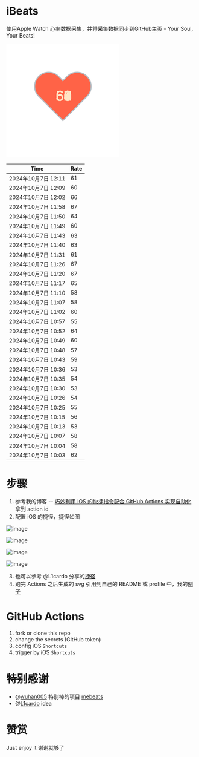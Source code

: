# iBeats
使用Apple Watch 心率数据采集，并将采集数据同步到GitHub主页 - Your Soul, Your Beats!

![](./files/heart.svg)

<!--START_SECTION:my_heart_rate-->
| Time | Rate | 
 | ---- | ---- | 
| 2024年10月7日 12:11 | 61 |
| 2024年10月7日 12:09 | 60 |
| 2024年10月7日 12:02 | 66 |
| 2024年10月7日 11:58 | 67 |
| 2024年10月7日 11:50 | 64 |
| 2024年10月7日 11:49 | 60 |
| 2024年10月7日 11:43 | 63 |
| 2024年10月7日 11:40 | 63 |
| 2024年10月7日 11:31 | 61 |
| 2024年10月7日 11:26 | 67 |
| 2024年10月7日 11:20 | 67 |
| 2024年10月7日 11:17 | 65 |
| 2024年10月7日 11:10 | 58 |
| 2024年10月7日 11:07 | 58 |
| 2024年10月7日 11:02 | 60 |
| 2024年10月7日 10:57 | 55 |
| 2024年10月7日 10:52 | 64 |
| 2024年10月7日 10:49 | 60 |
| 2024年10月7日 10:48 | 57 |
| 2024年10月7日 10:43 | 59 |
| 2024年10月7日 10:36 | 53 |
| 2024年10月7日 10:35 | 54 |
| 2024年10月7日 10:30 | 53 |
| 2024年10月7日 10:26 | 54 |
| 2024年10月7日 10:25 | 55 |
| 2024年10月7日 10:15 | 56 |
| 2024年10月7日 10:13 | 53 |
| 2024年10月7日 10:07 | 58 |
| 2024年10月7日 10:04 | 58 |
| 2024年10月7日 10:03 | 62 |

<!--END_SECTION:my_heart_rate-->

# 步骤
1. 参考我的博客 -- [巧妙利用 iOS 的快捷指令配合 GitHub Actions 实现自动化](https://github.com/yihong0618/gitblog/issues/198) 拿到 action id
2. 配置 iOS 的捷径，捷径如图

![image](https://user-images.githubusercontent.com/15976103/122154218-0db0b480-ce97-11eb-93bb-5aec07c558dc.png)

![image](https://user-images.githubusercontent.com/15976103/122154236-186b4980-ce97-11eb-8e4b-70551a0391ae.png)

![image](https://user-images.githubusercontent.com/15976103/122154268-2d47dd00-ce97-11eb-902e-3acf292265a9.png)

![image](https://user-images.githubusercontent.com/15976103/122174055-fa144680-ceb4-11eb-9be2-3eb83cd516f7.png)

3. 也可以参考 @L1cardo 分享的[捷径](https://www.icloud.com/shortcuts/6ab6047b459c41ad822ad6b94b1c03d4)
4. 跑完 Actions 之后生成的 svg 引用到自己的 README 或 profile 中，我的[例子](https://github.com/yihong0618) 

# GitHub Actions

1. fork or clone this repo
2. change the secrets (GitHub token)
3. config iOS `Shortcuts` 
4. trigger by iOS `Shortcuts`

# 特别感谢
- @[wuhan005](https://github.com/wuhan005) 特别棒的项目 [mebeats](https://github.com/wuhan005/mebeats)
- @[L1cardo](https://github.com/L1cardo) idea

# 赞赏
Just enjoy it
谢谢就够了
